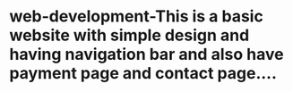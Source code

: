 # web-development-This is a basic website with simple design and having navigation bar and also have payment page and contact page....

